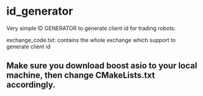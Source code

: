 # id_generator

Very simple ID GENERATOR to generate client id for trading robots:

exchange_code.txt: contains the whole exchange which support to generate client id

## Make sure you download boost asio to your local machine, then change CMakeLists.txt accordingly.


